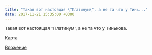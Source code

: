 ```yaml
---
title: "Такая вот настоящая \"Платинум\", а не та что у Тинь..."
date: 2017-11-21 15:35:00 +0300
---
```


Такая вот настоящая "Платинум", а не та что у Тинькова.

Карта

[Вложение](/assets/vk_photos/2/o-y9GMpaDBk.jpg)
